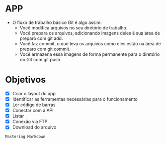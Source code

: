 # APP
- O fluxo de trabalho básico Git é algo assim:
  - Você modifica arquivos no seu diretório de trabalho.
  - Você prepara os arquivos, adicionando imagens deles à sua área de preparo com git add.
  - Você faz commit, o que leva os arquivos como eles estão na área de preparo com git commit.
  - Você armazena essa imagens de forma permanente para o diretório do Git com git push.

# Objetivos

- [x] Criar o layout do app
- [x] Identificar as ferramentas necessárias para o funcionamento
- [x] Ler código de barras
- [x] Conectar com a API
- [x] Listar
- [x] Conexão via FTP
- [x] Download do arquivo

```
Mastering Markdown
```
